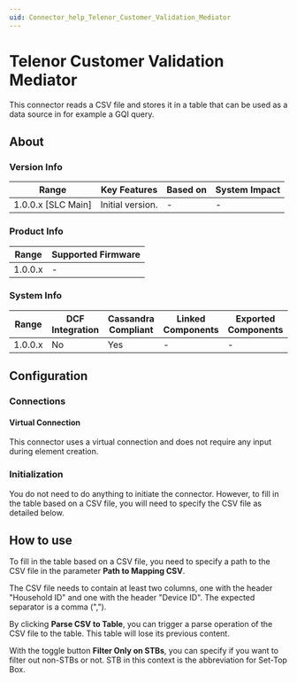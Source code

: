 ```yaml
---
uid: Connector_help_Telenor_Customer_Validation_Mediator
---
```


# Telenor Customer Validation Mediator

This connector reads a CSV file and stores it in a table that can be used as a data source in for example a GQI query.

## About

### Version Info

| Range            | Key Features | Based on | System Impact |
|----------------------|------------------|--------------|-------------------|
| 1.0.0.x [SLC Main] | Initial version. | -           | -                |

### Product Info

| Range | Supported Firmware |
|-----------|------------------------|
| 1.0.0.x   | -                     |

### System Info

| Range | DCF Integration | Cassandra Compliant | Linked Components | Exported Components |
|-----------|---------------------|-------------------------|-----------------------|-------------------------|
| 1.0.0.x   | No                  | Yes                     | -                    | -                      |

## Configuration

### Connections

#### Virtual Connection

This connector uses a virtual connection and does not require any input during element creation.

### Initialization

You do not need to do anything to initiate the connector. However, to fill in the table based on a CSV file, you will need to specify the CSV file as detailed below.

## How to use

To fill in the table based on a CSV file, you need to specify a path to the CSV file in the parameter **Path to Mapping CSV**.

The CSV file needs to contain at least two columns, one with the header "Household ID" and one with the header "Device ID". The expected separator is a comma (",").

By clicking **Parse CSV to Table**, you can trigger a parse operation of the CSV file to the table. This table will lose its previous content.

With the toggle button **Filter Only on STBs**, you can specify if you want to filter out non-STBs or not. STB in this context is the abbreviation for Set-Top Box.
